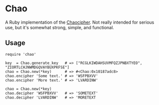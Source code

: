 # Chao

A Ruby implementation of the [Chaocipher]. Not really intended for serious
use, but it's somewhat strong, simple, and functional.

[Chaocipher]: http://www.ciphermysteries.com/2010/07/03/the-chaocipher-revealed

## Usage

	require 'chao'
	
	key  = Chao.generate_key   # => ["RCGLKIWDAHSUVMFQZJPNBXTYEO", "ZIORTLCHJNWMDGQVAYBUXPKFSE"]
	chao = Chao.new(*key)      # => #<Chao:0x10187adc8>
	chao.encipher 'Some text.' # => 'WSFPBXVV'
	chao.encipher 'More text.' # => 'LVARDINW'     
	
	chao = Chao.new(*key)
	chao.decipher 'WSFPBXVV'   # => 'SOMETEXT'
	chao.decipher 'LVARDINW'   # => 'MORETEXT